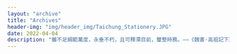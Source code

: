 ```yaml
---
layout: "archive"
title: "Archives"
header-img: "img/header_img/Taichung_Stationery.JPG"
date: 2022-04-04
description: "雖不足綱範萬度，永垂不朽，且可釋滯目前，釐整時務。——《魏書·高祖記下》"
---
```

